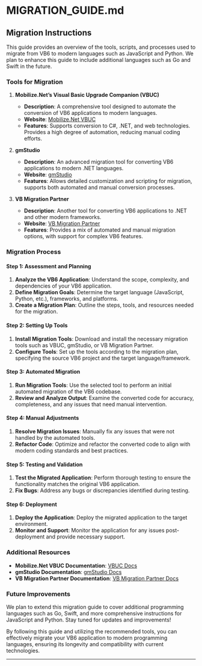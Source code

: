 # MIGRATION_GUIDE.md

## Migration Instructions

This guide provides an overview of the tools, scripts, and processes used to migrate from VB6 to modern languages such as JavaScript and Python. We plan to enhance this guide to include additional languages such as Go and Swift in the future.

### Tools for Migration

1. **Mobilize.Net’s Visual Basic Upgrade Companion (VBUC)**
   - **Description**: A comprehensive tool designed to automate the conversion of VB6 applications to modern languages.
   - **Website**: [Mobilize.Net VBUC](https://www.mobilize.net/products/app-migrations/vbuc)
   - **Features**: Supports conversion to C#, .NET, and web technologies. Provides a high degree of automation, reducing manual coding efforts.

2. **gmStudio**
   - **Description**: An advanced migration tool for converting VB6 applications to modern .NET languages.
   - **Website**: [gmStudio](https://www.greatmigrations.com/)
   - **Features**: Allows detailed customization and scripting for migration, supports both automated and manual conversion processes.

3. **VB Migration Partner**
   - **Description**: Another tool for converting VB6 applications to .NET and other modern frameworks.
   - **Website**: [VB Migration Partner](https://www.vbmigration.com/)
   - **Features**: Provides a mix of automated and manual migration options, with support for complex VB6 features.

### Migration Process

#### Step 1: Assessment and Planning
1. **Analyze the VB6 Application**: Understand the scope, complexity, and dependencies of your VB6 application.
2. **Define Migration Goals**: Determine the target language (JavaScript, Python, etc.), frameworks, and platforms.
3. **Create a Migration Plan**: Outline the steps, tools, and resources needed for the migration.

#### Step 2: Setting Up Tools
1. **Install Migration Tools**: Download and install the necessary migration tools such as VBUC, gmStudio, or VB Migration Partner.
2. **Configure Tools**: Set up the tools according to the migration plan, specifying the source VB6 project and the target language/framework.

#### Step 3: Automated Migration
1. **Run Migration Tools**: Use the selected tool to perform an initial automated migration of the VB6 codebase.
2. **Review and Analyze Output**: Examine the converted code for accuracy, completeness, and any issues that need manual intervention.

#### Step 4: Manual Adjustments
1. **Resolve Migration Issues**: Manually fix any issues that were not handled by the automated tools.
2. **Refactor Code**: Optimize and refactor the converted code to align with modern coding standards and best practices.

#### Step 5: Testing and Validation
1. **Test the Migrated Application**: Perform thorough testing to ensure the functionality matches the original VB6 application.
2. **Fix Bugs**: Address any bugs or discrepancies identified during testing.

#### Step 6: Deployment
1. **Deploy the Application**: Deploy the migrated application to the target environment.
2. **Monitor and Support**: Monitor the application for any issues post-deployment and provide necessary support.

### Additional Resources

- **Mobilize.Net VBUC Documentation**: [VBUC Docs](https://www.mobilize.net/products/app-migrations/vbuc)
- **gmStudio Documentation**: [gmStudio Docs](https://www.greatmigrations.com/documentation)
- **VB Migration Partner Documentation**: [VB Migration Partner Docs](https://www.vbmigration.com/)

### Future Improvements

We plan to extend this migration guide to cover additional programming languages such as Go, Swift, and more comprehensive instructions for JavaScript and Python. Stay tuned for updates and improvements!

By following this guide and utilizing the recommended tools, you can effectively migrate your VB6 application to modern programming languages, ensuring its longevity and compatibility with current technologies.

---

